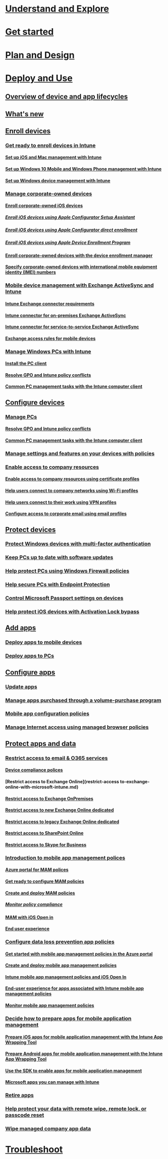 # [Understand and Explore](/intune/understand/introduction-to-microsoft-intune)
# [Get started](/intune/getstarted/get-started-with-a-paid-subscription-to-microsoft-intune)
# [Plan and Design](/intune/plandesign/what-to-tell-your-end-users-about-using-microsoft-intune)

# [Deploy and Use](overview-of-device-and-app-lifecycles-in-microsoft-intune.md)
## [Overview of device and app lifecycles](overview-of-device-and-app-lifecycles-in-microsoft-intune.md)
## [What's new](what-s-new-in-microsoft-intune.md)

## [Enroll devices](enroll-devices-in-microsoft-intune.md)
### [Get ready to enroll devices in Intune](get-ready-to-enroll-devices-in-microsoft-intune.md)
#### [Set up iOS and Mac management with Intune](set-up-ios-and-mac-management-with-microsoft-intune.md)
#### [Set up Windows 10 Mobile and Windows Phone management with Intune](set-up-windows-phone-management-with-microsoft-intune.md)
#### [Set up Windows device management with Intune](set-up-windows-device-management-with-microsoft-intune.md)
### [Manage corporate-owned devices](manage-corporate-owned-devices.md)
#### [Enroll corporate-owned iOS devices](enroll-corporate-owned-ios-devices-in-microsoft-intune.md)
##### [Enroll iOS devices using Apple Configurator Setup Assistant](ios-setup-assistant-enrollment.md)
##### [Enroll iOS devices using Apple Configurator direct enrollment](ios-direct-enrollment.md)
##### [Enroll iOS devices using Apple Device Enrollment Program](ios-device-enrollment-program.md)
#### [Enroll corporate-owned devices with the device enrollment manager](ios-device-enrollment-program.md)
#### [Specify corporate-owned devices with international mobile equipment identity (IMEI) numbers](specify-corporate-owned-devices-with-international-mobile-equipment-identity-imei-numbers.md)
### [Mobile device management with Exchange ActiveSync and Intune](mobile-device-management-with-exchange-activesync-and-microsoft-intune.md)
#### [Intune Exchange connector requirements](intune-exchange-connector-requirements.md)
#### [Intune connector for on-premises Exchange ActiveSync](intune-on-premises-exchange-connector.md)
#### [Intune connector for service-to-service Exchange ActiveSync](intune-service-to-service-exchange-connector.md)
#### [Exchange access rules for mobile devices](exchange-access-rules-for-mobile-devices.md)
### [Manage Windows PCs with Intune](manage-windows-pcs-with-microsoft-intune.md)
#### [Install the PC client](install-the-windows-pc-client-with-microsoft-intune.md)
#### [Resolve GPO and Intune policy conflicts](resolve-gpo-and-microsoft-intune-policy-conflicts.md)
#### [Common PC management tasks with the Intune computer client](common-windows-pc-management-tasks-with-the-microsoft-intune-computer-client.md)


## [Configure devices](manage-windows-pcs-with-microsoft-intune.md)
### [Manage PCs](manage-windows-pcs-with-microsoft-intune.md)
#### [Resolve GPO and Intune policy conflicts](resolve-gpo-and-microsoft-intune-policy-conflicts.md)
#### [Common PC management tasks with the Intune computer client](common-windows-pc-management-tasks-with-the-microsoft-intune-computer-client.md)

### [Manage settings and features on your devices with policies](manage-settings-and-features-on-your-devices-with-microsoft-intune-policies.md)

### [Enable access to company resources](enable-access-to-company-resources-with-microsoft-intune.md)
#### [Enable access to company resources using certificate profiles](enable-access-to-company-resources-using-certificate-profiles-with-microsoft-intune.md)
#### [Help users connect to company networks using Wi-Fi profiles](help-users-connect-to-company-networks-using-wi-fi-profiles-with-microsoft-intune.md)
#### [Help users connect to their work using VPN profiles ](help-users-connect-to-their-work-using-vpn-profiles-with-microsoft-intune.md)
#### [Configure access to corporate email using email profiles](configure-access-to-corporate-email-using-email-profiles-with-microsoft-intune.md)

## [Protect devices](protect-data-and-devices-with-microsoft-intune.md)
### [Protect Windows devices with multi-factor authentication](protect-windows-devices-with-multi-factor-authentication.md)
### [Keep PCs up to date with software updates](keep-windows-pcs-up-to-date-with-software-updates-in-microsoft-intune.md)
### [Help protect PCs using Windows Firewall policies](help-protect-windows-pcs-using-windows-firewall-policies-in-microsoft-intune.md)
### [Help secure PCs with Endpoint Protection](help-secure-windows-pcs-with-endpoint-protection-for-microsoft-intune.md)
### [Control Microsoft Passport settings on devices](control-microsoft-passport-settings-on-devices-with-microsoft-intune.md)
### [Help protect iOS devices with Activation Lock bypass](help-protect-ios-devices-with-activation-lock-bypass-for-microsoft-intune.md)

## [Add apps](deploy-apps-to-mobile-devices-in-microsoft-intune.md)
### [Deploy apps to mobile devices](deploy-apps-to-mobile-devices-in-microsoft-intune.md)
### [Deploy apps to PCs](deploy-apps-to-windows-pcs-in-microsoft-intune.md)

## [Configure apps](update-apps-using-microsoft-intune.md)
### [Update apps ](update-apps-using-microsoft-intune.md)
### [Manage apps purchased through a volume-purchase program](manage-ios-apps-you-purchased-through-a-volume-purchase-program-with-microsoft-intune.md)
### [Mobile app configuration policies](configure-ios-apps-with-mobile-app-configuration-policies-in-microsoft-intune.md)
### [Manage Internet access using managed browser policies](manage-internet-access-using-managed-browser-policies.md)


## [Protect apps and data](protect-apps-and-data-with-microsoft-intune.md)

### [Restrict access to email & O365 services](restrict-access-to-email-and-o365-services-with-microsoft-intune.md)
#### [Device compliance polices](introduction-to-device-compliance-policies-in-microsoft-intune.md)
#### [Restrict access to Exchange Online](restrict-access to-exchange-online-with-microsoft-intune.md)
#### [Restrict access to Exchange OnPremises](restrict-access-to-exchange-onpremises-with-microsoft-intune)
#### [Restrict access to new Exchange Online dedicated]()
#### [Restrict access to legacy Exchange Online dedicated]()
#### [Restrict access to SharePoint Online](restrict-access-to-sharepoint-online-with-microsoft-intune.md)
#### [Restrict access to Skype for Business](restrict-access-to-skype-for-business-online-with-microsoft-intune.md)

### [Introduction to mobile app management polices](introduction-to-mobile-app-management-policies-with-microsoft-intune)
#### [Azure portal for MAM polices](azure-portal-for-microsoft-intune-mam-policies)
#### [Get ready to configure MAM policies](get-ready-to-configure-mobile-app-management-policies-with-microsoft-intune)
#### [Create and deploy MAM policies](create-and-deploy-mobile-app-management-policies-with-microsoft-intune)
##### [Monitor policy compliance](monitor-mobile-app-management-policies-with-microsoft-intune)
#### [MAM with iOS Open in](microsoft-intune-mobile-app-management-policies-and-ios-open-in)
#### [End user experience](end-user-experience-for-apps-associated-with-microsoft-intune-mobile-app-management-policies)

### [Configure data loss prevention app policies](configure-data-loss-prevention-app-policies-with-microsoft-intune.md)
#### [Get started with mobile app management policies in the Azure portal](get-started-with-mobile-app-management-policies-in-the-azure-portal.md)
#### [Create and deploy mobile app management policies](create-and-deploy-mobile-app-management-policies-with-microsoft-intune.md)
#### [Intune mobile app management policies and iOS Open In](microsoft-intune-mobile-app-management-policies-and-ios-open-in.md)
#### [End-user experience for apps associated with Intune mobile app management policies](end-user-experience-for-apps-associated-with-microsoft-intune-mobile-app-management-policies.md)
#### [Monitor mobile app management policies](Monitor-mobile-app-management-policies-with-microsoft-intune.md)

### [Decide how to prepare apps for mobile application management](decide-how-to-prepare-apps-for-mobile-application-management-with-microsoft-intune.md)
#### [Prepare iOS apps for mobile application management with the Intune App Wrapping Tool](prepare-ios-apps-for-mobile-application-management-with-the-microsoft-intune-app-wrapping-tool.md)
#### [Prepare Android apps for mobile application management with the Intune App Wrapping Tool](prepare-android-apps-for-mobile-application-management-with-the-microsoft-intune-app-wrapping-tool.md)
#### [Use the SDK to enable apps for mobile application management](use-the-sdk-to-enable-apps-for-mobile-application-management.md)
#### [Microsoft apps you can manage with Intune](microsoft-apps-you-can-manage-with-intune.md)

### [Retire apps ](retire-apps-using-microsoft-intune.md)
### [Help protect your data with remote wipe, remote lock, or passcode reset](help-protect-your-data-with-remote-wipe,-remote-lock,-or-passcode-reset-using-microsoft-intune.md)
### [Wipe managed company app data](Wipe-managed-company-app-data-with-microsoft-intune.md)


# [Troubleshoot](/intune/troubleshoot/how-to-get-support-for-microsoft-intune)
